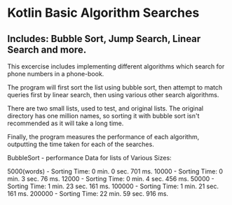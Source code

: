 # Kotlin Basic Algorithm Searches
## Includes: Bubble Sort, Jump Search, Linear Search and more.

This excercise includes implementing different algorithms which search for phone numbers in a phone-book. 

The program will first sort the list using bubble sort, then attempt to match queries first by linear search, then using various other search algorithms.

There are two small lists, used to test, and original lists. The original directory has one million names, so sorting it with bubble sort isn't recommended as it will take a long time.

Finally, the program measures the performance of each algorithm, outputting the time taken for each of the searches.

BubbleSort - performance Data for lists of Various Sizes:

5000(words) - Sorting Time: 0 min. 0 sec. 701 ms.
10000 - Sorting Time: 0 min. 3 sec.  76 ms.
12000 - Sorting Time: 0 min. 4 sec. 456 ms.
50000 - Sorting Time: 1 min. 23 sec. 161 ms.
100000 - Sorting Time: 1 min. 21 sec. 161 ms.
200000 - Sorting Time: 22 min. 59 sec. 916 ms.

